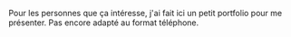 Pour les personnes que ça intéresse, j'ai fait ici un petit portfolio pour me présenter.
Pas encore adapté au format téléphone.
